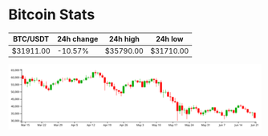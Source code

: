# Bitcoin Stats

BTC/USDT|24h change|24h high|24h low|
|---|---|---|---|
|$31911.00|-10.57%|$35790.00|$31710.00|

<img src="./chart.svg">
